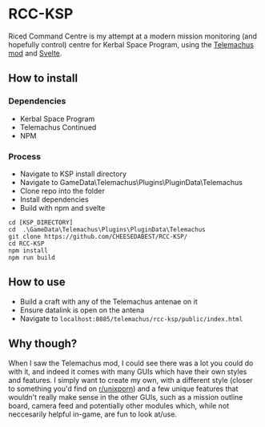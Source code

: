 # RCC-KSP
Riced Command Centre is my attempt at a modern mission monitoring (and hopefully control) centre for Kerbal Space Program, using the [Telemachus mod](https://github.com/KSP-Telemachus/Telemachus) and [Svelte](https://www.npmjs.com/package/svelte). 

## How to install
### Dependencies
- Kerbal Space Program
- Telemachus Continued
- NPM
### Process
- Navigate to KSP install directory
- Navigate to GameData\Telemachus\Plugins\PluginData\Telemachus
- Clone repo into the folder
- Install dependencies
- Build with npm and svelte
```
cd [KSP_DIRECTORY]
cd  .\GameData\Telemachus\Plugins\PluginData\Telemachus
git clone https://github.com/CHEESEDABEST/RCC-KSP/
cd RCC-KSP
npm install
npm run build
```

## How to use
- Build a craft with any of the Telemachus antenae on it
- Ensure datalink is open on the antena
- Navigate to `localhost:8085/telemachus/rcc-ksp/public/index.html` 

## Why though?
When I saw the Telemachus mod, I could see there was a lot you could do with it, and indeed it comes with many GUIs which have their own styles and features. I simply want to create my own, with a different style (closer to something you'd find on [r/unixporn](https://www.reddit.com/r/unixporn/)) and a few unique features that wouldn't really make sense in the other GUIs, such as a mission outline board, camera feed and potentially other modules which, while not neccesarily helpful in-game, are fun to look at/use.
